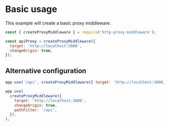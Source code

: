 # Basic usage

This example will create a basic proxy middleware.

```javascript
const { createProxyMiddleware } = require('http-proxy-middleware');

const apiProxy = createProxyMiddleware({
  target: 'http://localhost:3000',
  changeOrigin: true,
});
```

## Alternative configuration

```javascript
app.use('/api', createProxyMiddleware({ target: 'http://localhost:3000/api', changeOrigin: true }));
```

```javascript
app.use(
  createProxyMiddleware({
    target: 'http://localhost:3000',
    changeOrigin: true,
    pathFilter: '/api',
  }),
);
```
